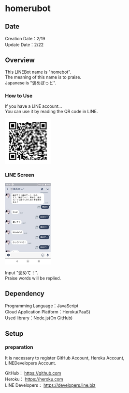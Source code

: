 # homerubot
## Date
Creation Date：2/19  
Update Date：2/22

## Overview
This LINEBot name is "homebot".   
The meaning of this name is to praise.  
Japanese is "褒めぼっと".

### How to Use 
If you have a LINE account...  
You can use it by reading the QR code in LINE.  

<img src="img/homebot-qr.png" width =30%>


### LINE Screen
<img src="img/homebot.jpg" width =30%>
 
 Input "褒めて！".  
 Praise words will be replied.


## Dependency
Programming Language：JavaScript  
Cloud Application Platform：Heroku(PaaS)  
Used library：Node.js(On GitHub)  

## Setup
### preparation
It is necessary to register GitHub Account, Heroku Account, LINEDevelopers Account.

GitHub：
https://github.com  
Heroku：
https://heroku.com  
LINE Developers：
https://developers.line.biz  


